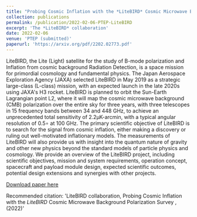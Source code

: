 ```yaml
---
title: "Probing Cosmic Inflation with the *LiteBIRD* Cosmic Microwave Background Polarization Survey"
collection: publications
permalink: /publication/2022-02-06-PTEP-LiteBIRD
excerpt: 'The *LiteBIRD* collaboration'
date: 2022-02-06
venue: 'PTEP (submitted)'
paperurl: 'https://arxiv.org/pdf/2202.02773.pdf'
---
```

LiteBIRD, the Lite (Light) satellite for the study of B-mode polarization and Inflation from cosmic background Radiation Detection, is a space mission for primordial cosmology and fundamental physics. The Japan Aerospace Exploration Agency (JAXA) selected LiteBIRD in May 2019 as a strategic large-class (L-class) mission, with an expected launch in the late 2020s using JAXA's H3 rocket. LiteBIRD is planned to orbit the Sun-Earth Lagrangian point L2, where it will map the cosmic microwave background (CMB) polarization over the entire sky for three years, with three telescopes in 15 frequency bands between 34 and 448 GHz, to achieve an unprecedented total sensitivity of 2.2μK-arcmin, with a typical angular resolution of 0.5∘ at 100 GHz. The primary scientific objective of LiteBIRD is to search for the signal from cosmic inflation, either making a discovery or ruling out well-motivated inflationary models. The measurements of LiteBIRD will also provide us with insight into the quantum nature of gravity and other new physics beyond the standard models of particle physics and cosmology. We provide an overview of the LiteBIRD project, including scientific objectives, mission and system requirements, operation concept, spacecraft and payload module design, expected scientific outcomes, potential design extensions and synergies with other projects.

[Download paper here](https://arxiv.org/pdf/2202.02773.pdf)

Recommended citation: 'LiteBIRD collaboration, Probing Cosmic Inflation with the *LiteBIRD* Cosmic Microwave Background Polarization Survey , (2022)'